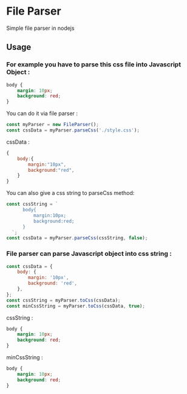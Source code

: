 # File Parser

Simple file parser in nodejs

## Usage

### For example you have to parse this css file into Javascript Object :

```css
body {
    margin: 10px;
    background: red;
}
```

You can do it via file parser :

```js
const myParser = new FileParser();
const cssData = myParser.parseCss('./style.css');
```

cssData :

```js
{
    body:{
        margin:"10px",
        background:"red",
    }
}
```

You can also give a css string to parseCss method:

```js
const cssString = `
      body{
          margin:10px;
          background:red;
      }
  `;
const cssData = myParser.parseCss(cssString, false);
```

### File parser can parse Javascript object into css string :

```js
const cssData = {
    body: {
        margin: '10px',
        background: 'red',
    },
};
const cssString = myParser.toCss(cssData);
const minCssString = myParser.toCss(cssData, true);
```

cssString :

```css
body {
    margin: 10px;
    background: red;
}
```

minCssString :

```css
body {
    margin: 10px;
    background: red;
}
```
